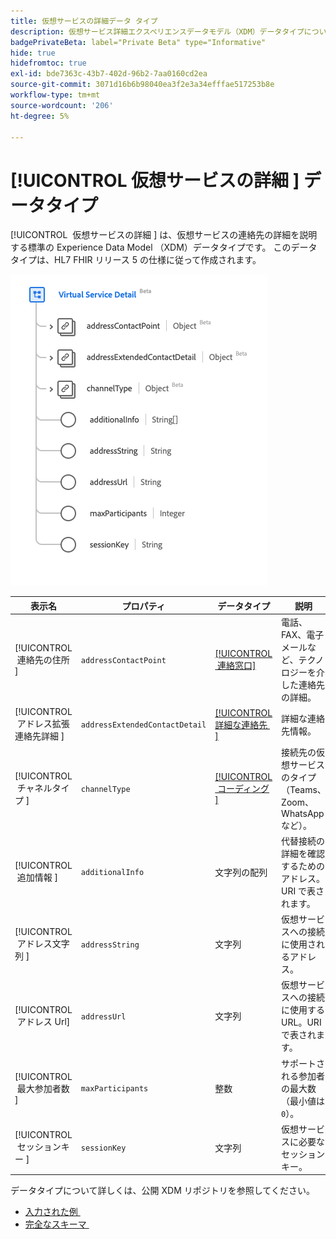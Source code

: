 ```yaml
---
title: 仮想サービスの詳細データ タイプ
description: 仮想サービス詳細エクスペリエンスデータモデル（XDM）データタイプについて説明します。
badgePrivateBeta: label="Private Beta" type="Informative"
hide: true
hidefromtoc: true
exl-id: bde7363c-43b7-402d-96b2-7aa0160cd2ea
source-git-commit: 3071d16b6b98040ea3f2e3a34efffae517253b8e
workflow-type: tm+mt
source-wordcount: '206'
ht-degree: 5%

---
```


# [!UICONTROL &#x200B; 仮想サービスの詳細 &#x200B;] データタイプ

[!UICONTROL &#x200B; 仮想サービスの詳細 &#x200B;] は、仮想サービスの連絡先の詳細を説明する標準の Experience Data Model （XDM）データタイプです。 このデータタイプは、HL7 FHIR リリース 5 の仕様に従って作成されます。

![&#x200B; 仮想サービスの詳細データタイプ構造 &#x200B;](../../../images/healthcare/data-types/virtual-service-detail.png)

| 表示名 | プロパティ | データタイプ | 説明 |
| --- | --- | --- | --- |
| [!UICONTROL &#x200B; 連絡先の住所 &#x200B;] | `addressContactPoint` | [[!UICONTROL &#x200B; 連絡窓口 &#x200B;]](../data-types/contact-point.md) | 電話、FAX、電子メールなど、テクノロジーを介した連絡先の詳細。 |
| [!UICONTROL &#x200B; アドレス拡張連絡先詳細 &#x200B;] | `addressExtendedContactDetail` | [[!UICONTROL &#x200B; 詳細な連絡先 &#x200B;]](../data-types/extended-contact-detail.md) | 詳細な連絡先情報。 |
| [!UICONTROL &#x200B; チャネルタイプ &#x200B;] | `channelType` | [[!UICONTROL &#x200B; コーディング &#x200B;]](../data-types/coding.md) | 接続先の仮想サービスのタイプ （Teams、Zoom、WhatsApp など）。 |
| [!UICONTROL &#x200B; 追加情報 &#x200B;] | `additionalInfo` | 文字列の配列 | 代替接続の詳細を確認するためのアドレス。URI で表されます。 |
| [!UICONTROL &#x200B; アドレス文字列 &#x200B;] | `addressString` | 文字列 | 仮想サービスへの接続に使用されるアドレス。 |
| [!UICONTROL &#x200B; アドレス Url] | `addressUrl` | 文字列 | 仮想サービスへの接続に使用する URL。URI で表されます。 |
| [!UICONTROL &#x200B; 最大参加者数 &#x200B;] | `maxParticipants` | 整数 | サポートされる参加者の最大数（最小値は `0`）。 |
| [!UICONTROL &#x200B; セッションキー &#x200B;] | `sessionKey` | 文字列 | 仮想サービスに必要なセッションキー。 |

データタイプについて詳しくは、公開 XDM リポジトリを参照してください。

* [&#x200B; 入力された例 &#x200B;](https://github.com/adobe/xdm/blob/master/extensions/industry/healthcare/fhir/datatypes/simplequantity.example.1.json)
* [&#x200B; 完全なスキーマ &#x200B;](https://github.com/adobe/xdm/blob/master/extensions/industry/healthcare/fhir/datatypes/simplequantity.schema.json)
